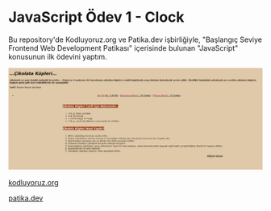 # JavaScript Ödev 1 - Clock

Bu repository'de Kodluyoruz.org ve Patika.dev işbirliğiyle, "Başlangıç Seviye Frontend Web Development Patikası" içerisinde bulunan "JavaScript" konusunun ilk ödevini yaptım.

![alt text](https://github.com/Axlope/html-homework3/blob/main/homework3.png)

<p><a href="https://kodluyoruz.org/">kodluyoruz.org</a><p>
<p><a href="https://www.patika.dev/">patika.dev</a><p>
